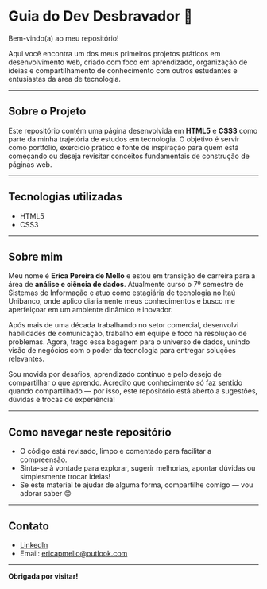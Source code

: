 # Guia do Dev Desbravador 🚀

Bem-vindo(a) ao meu repositório!

Aqui você encontra um dos meus primeiros projetos práticos em desenvolvimento web, criado com foco em aprendizado, organização de ideias e compartilhamento de conhecimento com outros estudantes e entusiastas da área de tecnologia.

---

## Sobre o Projeto

Este repositório contém uma página desenvolvida em **HTML5** e **CSS3** como parte da minha trajetória de estudos em tecnologia. O objetivo é servir como portfólio, exercício prático e fonte de inspiração para quem está começando ou deseja revisitar conceitos fundamentais de construção de páginas web.

---

## Tecnologias utilizadas

- HTML5
- CSS3

---

## Sobre mim

Meu nome é **Erica Pereira de Mello** e estou em transição de carreira para a área de **análise e ciência de dados**. Atualmente curso o 7º semestre de Sistemas de Informação e atuo como estagiária de tecnologia no Itaú Unibanco, onde aplico diariamente meus conhecimentos e busco me aperfeiçoar em um ambiente dinâmico e inovador.

Após mais de uma década trabalhando no setor comercial, desenvolvi habilidades de comunicação, trabalho em equipe e foco na resolução de problemas. Agora, trago essa bagagem para o universo de dados, unindo visão de negócios com o poder da tecnologia para entregar soluções relevantes.

Sou movida por desafios, aprendizado contínuo e pelo desejo de compartilhar o que aprendo. Acredito que conhecimento só faz sentido quando compartilhado — por isso, este repositório está aberto a sugestões, dúvidas e trocas de experiência!

---

## Como navegar neste repositório

- O código está revisado, limpo e comentado para facilitar a compreensão.
- Sinta-se à vontade para explorar, sugerir melhorias, apontar dúvidas ou simplesmente trocar ideias!
- Se este material te ajudar de alguma forma, compartilhe comigo — vou adorar saber 😊

---

## Contato

- [LinkedIn](https://www.linkedin.com/in/ericapmello/)
- Email: ericapmello@outlook.com

---

**Obrigada por visitar!**
